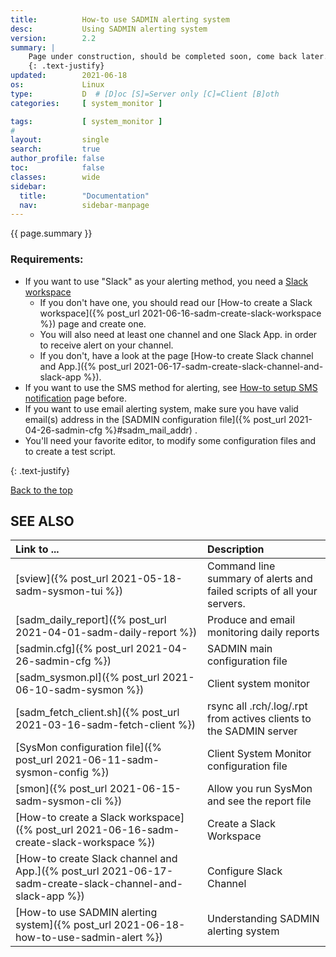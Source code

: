 ```yaml
---
title:          How-to use SADMIN alerting system
desc:           Using SADMIN alerting system
version:        2.2
summary: |         
    Page under construction, should be completed soon, come back later.
    {: .text-justify}
updated:        2021-06-18
os:             Linux
type:           D  # [D]oc [S]=Server only [C]=Client [B]oth
categories:     [ system_monitor ] 

tags:           [ system_monitor ] 
#
layout:         single
search:         true
author_profile: false
toc:            false
classes:        wide
sidebar:
  title:        "Documentation"
  nav:          sidebar-manpage
---
```

<a id="top_of_page"></a>
{{ page.summary }} 

### Requirements:

- If you want to use "Slack" as your alerting method, you need a [Slack workspace](https://slack.com/signin#/signin)
  - If you don't have one, you should read our [How-to create a Slack workspace]({% post_url 2021-06-16-sadm-create-slack-workspace %}) page and create one.
  - You will also need at least one channel and one Slack App. in order to receive alert on your channel.
  - If you don't, have a look at the page [How-to create Slack channel and App.]({% post_url 2021-06-17-sadm-create-slack-channel-and-slack-app %}).
- If you want to use the SMS method for alerting, see [How-to setup SMS notification](/how-to/how-to-sms) page before.
- If you want to use email alerting system, make sure you have valid email(s) address in the [SADMIN configuration file]({% post_url 2021-04-26-sadmin-cfg %}#sadm_mail_addr) .
- You'll need your favorite editor, to modify some configuration files and to create a test script.

{: .text-justify}
 

[Back to the top](#top_of_page)



<a id="seealso"></a>
## SEE ALSO

| Link to ...| Description |  
| :--- | :--- |  
| [sview]({% post_url 2021-05-18-sadm-sysmon-tui %})                   |  Command line summary of alerts and failed scripts of all your servers.  
| [sadm_daily_report]({% post_url 2021-04-01-sadm-daily-report %})                  | Produce and email monitoring daily reports
| [sadmin.cfg]({% post_url 2021-04-26-sadmin-cfg %})                                | SADMIN main configuration file   
| [sadm_sysmon.pl]({% post_url 2021-06-10-sadm-sysmon %})                           | Client system monitor   
| [sadm_fetch_client.sh]({% post_url 2021-03-16-sadm-fetch-client %})               | rsync all .rch/.log/.rpt from actives clients to the SADMIN server  
| [SysMon configuration file]({% post_url 2021-06-11-sadm-sysmon-config %})         | Client System Monitor configuration file     
| [smon]({% post_url 2021-06-15-sadm-sysmon-cli %})|   Allow you run SysMon and see the report file |   
| [How-to create a Slack workspace]({% post_url 2021-06-16-sadm-create-slack-workspace %}) | Create a Slack Workspace |    
| [How-to create Slack channel and App.]({% post_url 2021-06-17-sadm-create-slack-channel-and-slack-app %}) | Configure Slack Channel |   
| [How-to use SADMIN alerting system]({% post_url 2021-06-18-how-to-use-sadmin-alert %}) | Understanding SADMIN alerting system |  

